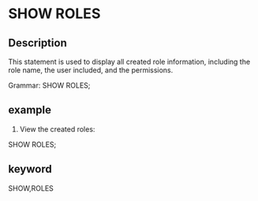 # SHOW ROLES
## Description
This statement is used to display all created role information, including the role name, the user included, and the permissions.

Grammar:
SHOW ROLES;

## example

1. View the created roles:

SHOW ROLES;

## keyword
SHOW,ROLES
